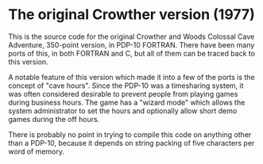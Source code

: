 # The original Crowther version (1977)

This is the source code for the original Crowther and Woods Colossal Cave
Adventure, 350-point version, in PDP-10 FORTRAN.  There have been many ports
of this, in both FORTRAN and C, but all of them can be traced back to this
version.

A notable feature of this version which made it into a few of the ports is the
concept of "cave hours".  Since the PDP-10 was a timesharing system, it was
often considered desirable to prevent people from playing games during
business hours.  The game has a "wizard mode" which allows the system
administrator to set the hours and optionally allow short demo games during
the off hours.

There is probably no point in trying to compile this code on anything other
than a PDP-10, because it depends on string packing of five characters per
word of memory.

